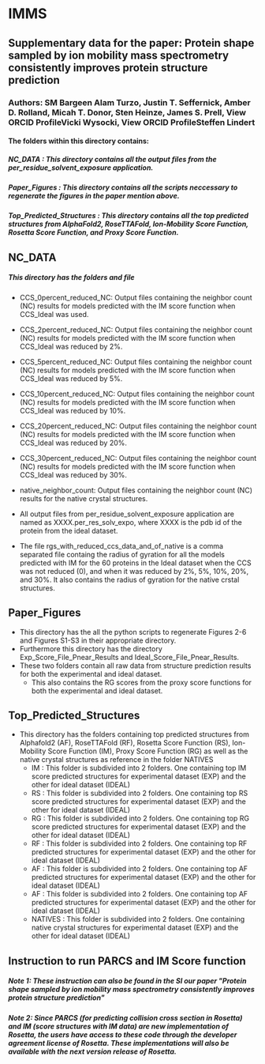 # IMMS
## Supplementary data for the paper: Protein shape sampled by ion mobility mass spectrometry consistently improves protein structure prediction
### Authors: SM Bargeen Alam Turzo, Justin T. Seffernick, Amber D. Rolland, Micah T. Donor, Sten Heinze, James S. Prell,  View ORCID ProfileVicki Wysocki,  View ORCID ProfileSteffen Lindert

#### The folders within this directory contains:
#####	**NC\_DATA** : This directory contains all the output files from the per\_residue\_solvent\_exposure application\.
#####	**Paper\_Figures** : This directory contains all the scripts neccessary to regenerate the figures in the paper mention above\.
#####	**Top\_Predicted\_Structures** : This directory contains all the top predicted structures from AlphaFold2, RoseTTAFold, Ion-Mobility Score Function, Rosetta Score Function, and  Proxy Score Function\.

## **NC\_DATA**
##### This directory has the folders and file
- CCS\_0percent\_reduced\_NC: Output files containing the neighbor count (NC) results for models predicted with the IM score function when CCS\_Ideal was used\.
- CCS\_2percent\_reduced\_NC: Output files containing the neighbor count (NC) results for models predicted with the IM score function when CCS\_Ideal was reduced by 2%\.
- CCS\_5percent\_reduced\_NC: Output files containing the neighbor count (NC) results for models predicted with the IM score function when CCS\_Ideal was reduced by 5%\.
- CCS\_10percent\_reduced\_NC: Output files containing the neighbor count (NC) results for models predicted with the IM score function when CCS\_Ideal was reduced by 10%\.
- CCS\_20percent\_reduced\_NC: Output files containing the neighbor count (NC) results for models predicted with the IM score function when CCS\_Ideal was reduced by 20%\.
- CCS\_30percent\_reduced\_NC: Output files containing the neighbor count (NC) results for models predicted with the IM score function when CCS\_Ideal was reduced by 30%\.
- native\_neighbor\_count: Output files containing the neighbor count (NC) results for the native crystal structures\.
- All output files from per\_residue\_solvent\_exposure application are named as XXXX\.per\_res\_solv\_expo, where XXXX is the pdb id of the protein from the ideal dataset\.

- The file rgs\_with\_reduced\_ccs\_data\_and\_of\_native is a comma separated file containg the radius of gyration for all the models predicted with IM for the 60 proteins in the Ideal dataset when the CCS was not reduced (0), and when it was reduced by 2%, 5%, 10%, 20%, and 30%. It also contains the radius of gyration for the native crstal structures\.

## **Paper\_Figures**
- This directory has the all the python scripts to regenerate Figures 2-6 and Figures S1-S3 in their appropriate directory\. 
- Furthermore this directory has the directory Exp\_Score\_File\_Pnear\_Results and Ideal\_Score\_File\_Pnear\_Results\. 
- These two folders contain all raw data from structure prediction results for both the experimental and ideal dataset\.
	- This also contains the RG scores from the proxy score functions for both the experimental and ideal dataset\.  

	
##	**Top\_Predicted\_Structures**
- This directory has the folders containing top predicted structures from Alphafold2 (AF), RoseTTAFold (RF), Rosetta Score Function (RS), Ion\-Mobility Score Function (IM), Proxy Score Function (RG) as well as the native crystal structures as reference in the folder NATIVES
	- IM : This folder is subdivided into 2 folders. One containing top IM score predicted structures for experimental dataset (EXP) and the other for ideal dataset (IDEAL)
	- RS : This folder is subdivided into 2 folders. One containing top RS score predicted structures for experimental dataset (EXP) and the other for ideal dataset (IDEAL)
	- RG : This folder is subdivided into 2 folders. One containing top RG score predicted structures for experimental dataset (EXP) and the other for ideal dataset (IDEAL)
	- RF : This folder is subdivided into 2 folders. One containing top RF predicted structures for experimental dataset (EXP) and the other for ideal dataset (IDEAL)
	- AF : This folder is subdivided into 2 folders. One containing top AF predicted structures for experimental dataset (EXP) and the other for ideal dataset (IDEAL)
	- AF : This folder is subdivided into 2 folders. One containing top AF predicted structures for experimental dataset (EXP) and the other for ideal dataset (IDEAL)
	- NATIVES : This folder is subdivided into 2 folders. One containing native crystal structures for experimental dataset (EXP) and the other for ideal dataset (IDEAL)

##	**Instruction to run PARCS and IM Score function**
##### Note 1: These instruction can also be found in the SI our paper "Protein shape sampled by ion mobility mass spectrometry consistently improves protein structure prediction"
##### Note 2: Since PARCS (for predicting collision cross section in Rosetta) and IM (score structures with IM data) are new implementation of Rosetta, the users have access to these code through the developer agreement license of Rosetta. These implementations will also be available with the next version release of Rosetta\.